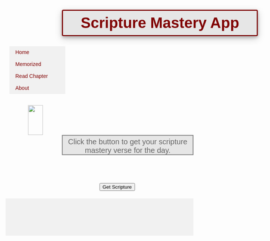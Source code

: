 <!DOCTYPE html>
<html>
<head>
<title>Application</title>
<meta name="viewport" content="width=device-width, initial-scale=1">
<link rel="stylesheet" href="https://cdnjs.cloudflare.com/ajax/libs/font-awesome/4.7.0/css/font-awesome.min.css">
<style>
body {
 //background-color:rgb(230,230,230);
	background-image:url(http://hd-wall-papers.com/images/wallpapers/bible-wallpaper/bible-wallpaper-15.jpg);
}
i {
 padding:4px;
	
}
h1 {
 text-align:center;
	margin-left:30%;
 color:maroon;
  padding:10px;
  //margin:20px;
  background-color:rgb(230,230,230);
  font-size:40px;
  border: 3px solid maroon;
  width:500px;
  border-radius:4px;
  box-shadow: 0 4px 8px 0 rgba(0, 0, 0, 0.2), 0 6px 20px 0 rgba(0, 0, 0, 0.19);
	font-family:Arial, Helvetica, sans-serif;
}
button {
 margin-left:50%;
	margin-top:15%;
	font-family:Arial, Helvetica, sans-serif;
	
}
#words {
 font-size:20px;
	font-family:Arial, Helvetica, sans-serif;
	text-align:center;
	margin-left:30%;
	color:rgb(100,100,100);
	border:2px solid grey;
	height:40px;
	background-color:rgb(230,230,230);
	padding:5px;
	
}
ul {
	list-style-type:none;
	margin:0;
	padding:0;
	width:150px;
	background-color:#f1f1f1;
	margin-left:10px;
	margin-top:10px;
}
#bottom {
 height:100px;
	color:maroon;
	margin-top:20px;
	background-color:#f1f1f1;
}
li a {
	display: block;
	color:maroon;
	padding: 8px 16px;
	text-decoration: none;
	font-family:Arial, Helvetica, sans-serif;
	
}
i:hover {
 font-size:25px;
}
li a:hover {
	background-color: #555;
	color: white;
}
img{
 height:80px;
	width:40px;
	margin-top:30px;
	margin-left:60px;
}
</style>
<script>
function getVerse() {
 var verseNum = 2 //Math.floor((Math.random() * 2) + 2);
	var verse
	if (verseNum = 1) {
	 
    	verse = "1 Nephi 3:7 <br> I will go and do."
  //
  //document.getElementById("words").innerHTML=" 1 Nephi 3:7";
	}
	 else if (verseNum = 2) {
    	 document.getElementById("words").style.color = "red";
   verse = " 2 Nephi 2:25 <br> Adam fell.";
    	}
    	document.getElementById("words").innerHTML=verse;
    	document.getElementById("words").style.color = "blue";
}
</script>
</head>
<body>
<div id="pic"></div>
<h1>Scripture Mastery App</h1>
<ul>
  <li><a href="#home">Home</a></li>
  <li><a href="#news">Memorized</a></li>
  <li><a href="#contact">Read Chapter</a></li>
  <li><a href="#about">About</a></li>
</ul>
<img src="https://s-media-cache-ak0.pinimg.com/736x/f6/77/ca/f677ca9647ade446e3b0a23871bd4ee0.jpg">
<div id="words">Click the button to get your scripture mastery verse for the day.</div>
<button type="button" onclick="getVerse()">Get Scripture</button>
<i class="fa fa-book" style="font-size:20px;"></i>
<i class="fa fa-heart" style="font-size:20px;"></i>
<i class="fa fa-save" style="font-size:20px;"></i>
<i class="fa fa-file" style="font-size:20px;"></i>
<i class="fa fa-bars" style="font-size:20px;"></i>
<div id="bottom"></div>

</body>
</html>


